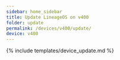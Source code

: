 ```yaml
---
sidebar: home_sidebar
title: Update LineageOS on v400
folder: update
permalink: /devices/v400/update/
device: v400
---
```

{% include templates/device_update.md %}
